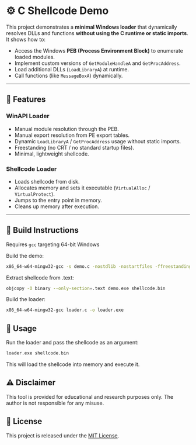 # ⚙️ C Shellcode Demo

This project demonstrates a **minimal Windows loader** that dynamically resolves DLLs and functions **without using the C runtime or static imports**. It shows how to:

- Access the Windows **PEB (Process Environment Block)** to enumerate loaded modules.
- Implement custom versions of `GetModuleHandleA` and `GetProcAddress`.
- Load additional DLLs (`LoadLibraryA`) at runtime.
- Call functions (like `MessageBoxA`) dynamically.

---

## 🔹 Features

### WinAPI Loader
- Manual module resolution through the PEB.
- Manual export resolution from PE export tables.
- Dynamic `LoadLibraryA` / `GetProcAddress` usage without static imports.
- Freestanding (no CRT / no standard startup files).
- Minimal, lightweight shellcode.

### Shellcode Loader
- Loads shellcode from disk.
- Allocates memory and sets it executable (`VirtualAlloc` / `VirtualProtect`).
- Jumps to the entry point in memory.
- Cleans up memory after execution.

---

## 🔹 Build Instructions

Requires `gcc` targeting 64-bit Windows

Build the demo:
```bash
x86_64-w64-mingw32-gcc -s demo.c -nostdlib -nostartfiles -ffreestanding -fno-ident -Wl,-subsystem,windows -e _start -Os -fPIC -fno-asynchronous-unwind-tables -T linker.ld -o demo.exe
```

Extract shellcode from .text:
```bash
objcopy -O binary --only-section=.text demo.exe shellcode.bin
```

Build the loader:
```bash
x86_64-w64-mingw32-gcc loader.c -o loader.exe
```

## 🔹 Usage
Run the loader and pass the shellcode as an argument:
```bash
loader.exe shellcode.bin
```
This will load the shellcode into memory and execute it.

## ⚠️ Disclaimer
This tool is provided for educational and research purposes only. The author is not responsible for any misuse.

## 📜 License

This project is released under the [MIT License](LICENSE).

